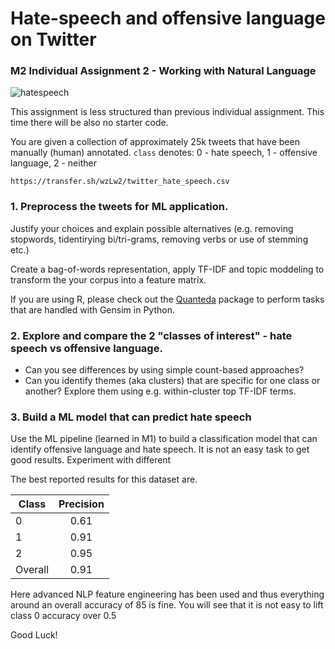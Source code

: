 # Hate-speech and offensive language on Twitter
### M2 Individual Assignment 2 - Working with Natural Language

![hatespeech](http://www.dqweek.com/wp-content/uploads/2017/06/news_firenze-800x550-800x420.jpeg)

This assignment is less structured than previous individual assignment. This time there will be also no starter code.

You are given a collection of approximately 25k tweets that have been manually (human) annotated.  ```class``` denotes: 0 - hate speech, 1 - offensive language, 2 - neither

```https://transfer.sh/wzLw2/twitter_hate_speech.csv```

### 1. Preprocess the tweets for ML application. 
Justify your choices and explain possible alternatives (e.g. removing stopwords, tidentirying bi/tri-grams, removing verbs or use of stemming etc.)

Create a bag-of-words representation, apply TF-IDF and topic moddeling to transform the your corpus into a feature matrix.

If you are using R, please check out the [Quanteda](https://quanteda.io) package to perform tasks that are handled with Gensim in Python.

### 2. Explore and compare the 2 "classes of interest" - hate speech vs offensive language. 

- Can you see differences by using simple count-based approaches? 
- Can you identify themes (aka clusters) that are specific for one class or another? Explore them using e.g. within-cluster top TF-IDF terms.

### 3. Build a ML model that can predict hate speech
Use the ML pipeline (learned in M1) to build a classification model that can identify offensive language and hate speech. It is not an easy task to get good results. Experiment with different 

The best reported results for this dataset are.

| Class         | Precision     |
| ------------- |:-------------:|
| 0             |0.61           |
| 1             |0.91           |
| 2             |0.95           |
| Overall       |0.91           |

Here advanced NLP feature engineering has been used and thus everything around an overall accuracy of 85 is fine. You will see that it is not easy to lift class 0 accuracy over 0.5

Good Luck!